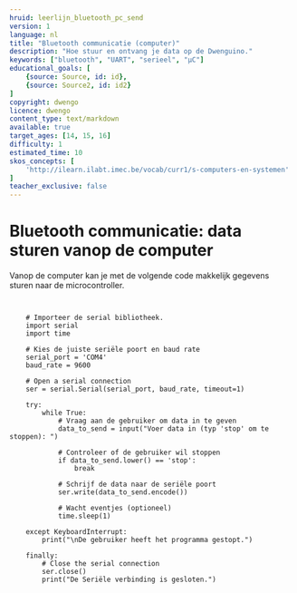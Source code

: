 ```yaml
---
hruid: leerlijn_bluetooth_pc_send
version: 1
language: nl
title: "Bluetooth communicatie (computer)"
description: "Hoe stuur en ontvang je data op de Dwenguino."
keywords: ["bluetooth", "UART", "serieel", "µC"]
educational_goals: [
    {source: Source, id: id}, 
    {source: Source2, id: id2}
]
copyright: dwengo
licence: dwengo
content_type: text/markdown
available: true
target_ages: [14, 15, 16]
difficulty: 1
estimated_time: 10
skos_concepts: [
    'http://ilearn.ilabt.imec.be/vocab/curr1/s-computers-en-systemen'
]
teacher_exclusive: false
---
```


# Bluetooth communicatie: data sturen vanop de computer

Vanop de computer kan je met de volgende code makkelijk gegevens sturen naar de microcontroller.

<pre>
<code class="lang-python">

    # Importeer de serial bibliotheek.
    import serial
    import time

    # Kies de juiste seriële poort en baud rate
    serial_port = 'COM4'
    baud_rate = 9600

    # Open a serial connection
    ser = serial.Serial(serial_port, baud_rate, timeout=1)

    try:
        while True:
            # Vraag aan de gebruiker om data in te geven
            data_to_send = input("Voer data in (typ 'stop' om te stoppen): ")

            # Controleer of de gebruiker wil stoppen
            if data_to_send.lower() == 'stop':
                break

            # Schrijf de data naar de seriële poort
            ser.write(data_to_send.encode())

            # Wacht eventjes (optioneel)
            time.sleep(1)

    except KeyboardInterrupt:
        print("\nDe gebruiker heeft het programma gestopt.")

    finally:
        # Close the serial connection
        ser.close()
        print("De Seriële verbinding is gesloten.")

</code>
</pre>